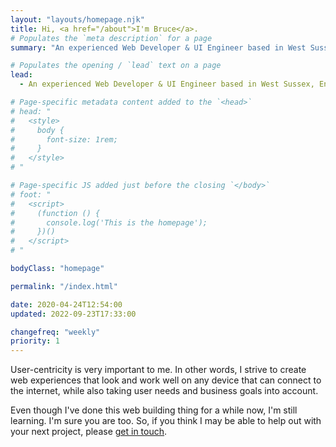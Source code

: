 ```yaml
---
layout: "layouts/homepage.njk"
title: Hi, <a href="/about">I'm Bruce</a>.
# Populates the `meta description` for a page
summary: "An experienced Web Developer & UI Engineer based in West Sussex, England, helping small businesses, companies, and organisations bring their website projects to life."

# Populates the opening / `lead` text on a page
lead:
  - An experienced Web Developer & UI Engineer based in West Sussex, England, helping small businesses, companies, and organisations bring their website projects to life.

# Page-specific metadata content added to the `<head>`
# head: "
#   <style>
#     body {
#       font-size: 1rem;
#     }
#   </style>
# "

# Page-specific JS added just before the closing `</body>`
# foot: "
#   <script>
#     (function () {
#       console.log('This is the homepage');
#     })()
#   </script>
# "

bodyClass: "homepage"

permalink: "/index.html"

date: 2020-04-24T12:54:00
updated: 2022-09-23T17:33:00

changefreq: "weekly"
priority: 1
---
```


User-centricity is very important to me. In other words, I strive to create web experiences that look and work well on any device that can connect to the internet, while also taking user needs and business goals into account.

Even though I've done this web building thing for a while now, I'm still learning. I'm sure you are too. So, if you think I may be able to help out with your next project, please [get in touch](/contact).

